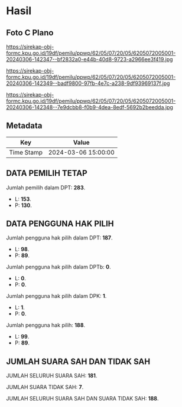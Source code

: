 # Hasil

## Foto C Plano

https://sirekap-obj-formc.kpu.go.id/19df/pemilu/ppwp/62/05/07/20/05/6205072005001-20240306-142347--bf2832a0-e44b-40d8-9723-a2966ee3f419.jpg

https://sirekap-obj-formc.kpu.go.id/19df/pemilu/ppwp/62/05/07/20/05/6205072005001-20240306-142349--badf9800-97fb-4e7c-a238-9df93969137f.jpg

https://sirekap-obj-formc.kpu.go.id/19df/pemilu/ppwp/62/05/07/20/05/6205072005001-20240306-142348--7e9dcbb8-f0b9-4dea-8edf-5692b2beedda.jpg


## Metadata

| Key        | Value               |
| ---------- | ------------------- |
| Time Stamp | 2024-03-06 15:00:00 |


## DATA PEMILIH TETAP

Jumlah pemilih dalam DPT: **283**.
 * L: **153**.
 * P: **130**.

## DATA PENGGUNA HAK PILIH

Jumlah pengguna hak pilih dalam DPT: **187**.
 * L: **98**.
 * P: **89**.

Jumlah pengguna hak pilih dalam DPTb: **0**.
 * L: **0**.
 * P: **0**.

Jumlah pengguna hak pilih dalam DPK: **1**.
 * L: **1**.
 * P: **0**.

Jumlah pengguna hak pilih: **188**.
 * L: **99**.
 * P: **89**.

## JUMLAH SUARA SAH DAN TIDAK SAH

JUMLAH SELURUH SUARA SAH: **181**.

JUMLAH SUARA TIDAK SAH: **7**.

JUMLAH SELURUH SUARA SAH DAN SUARA TIDAK SAH: **188**.


